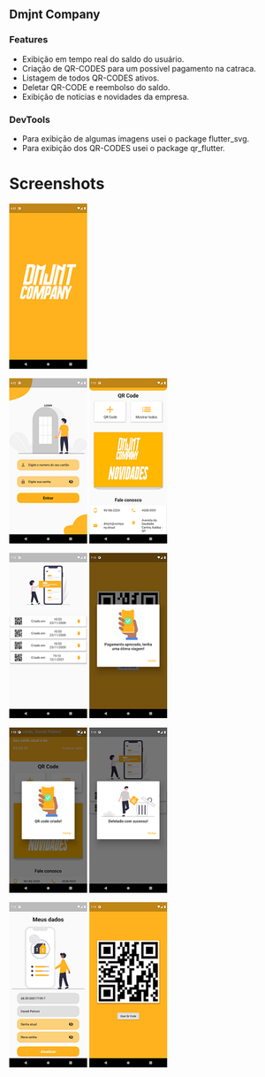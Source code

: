 ## Dmjnt Company
### Features

- Exibição em tempo real do saldo do usuário.
- Criação de QR-CODES para um possivel pagamento na catraca.
- Listagem de todos QR-CODES ativos.
- Deletar QR-CODE e reembolso do saldo.
- Exibição de noticias e novidades da empresa.

### DevTools
- Para exibição de algumas imagens usei o package flutter_svg.
- Para exibição dos QR-CODES usei o package qr_flutter.

# Screenshots
![HomePage](https://github.com/DanielPetroni/dmjnt_company/blob/main/screenshots/Splash-Screen.png)

![HomePage](https://github.com/DanielPetroni/dmjnt_company/blob/main/screenshots/Login-Screen.png)
![HomePage](https://github.com/DanielPetroni/dmjnt_company/blob/main/screenshots/Home-Screen.png)

![HomePage](https://github.com/DanielPetroni/dmjnt_company/blob/main/screenshots/ListQR-Screen.png)
![HomePage](https://github.com/DanielPetroni/dmjnt_company/blob/main/screenshots/QR-Usado.png)

![HomePage](https://github.com/DanielPetroni/dmjnt_company/blob/main/screenshots/QR-Criado.png)
![HomePage](https://github.com/DanielPetroni/dmjnt_company/blob/main/screenshots/QR-Deletado.png)

![HomePage](https://github.com/DanielPetroni/dmjnt_company/blob/main/screenshots/MeusDados-Screen.png)
![HomePage](https://github.com/DanielPetroni/dmjnt_company/blob/main/screenshots/QR-Screen.png)